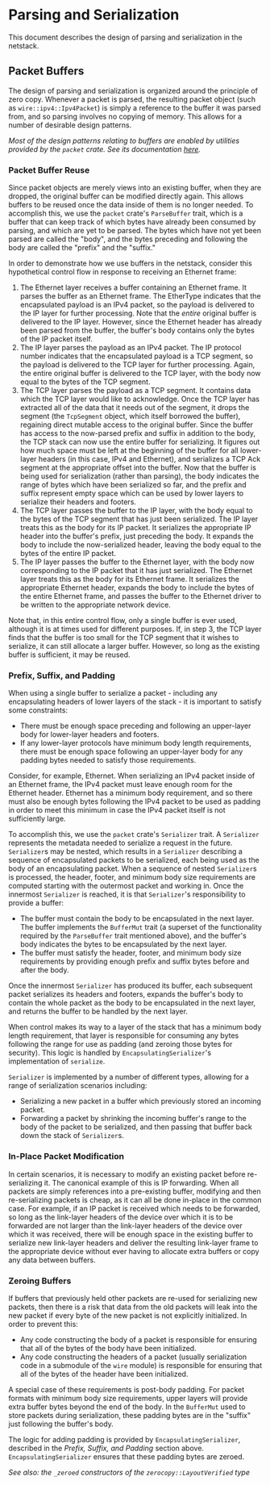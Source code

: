 # Parsing and Serialization

This document describes the design of parsing and serialization in the netstack.

## Packet Buffers

The design of parsing and serialization is organized around the principle of
zero copy. Whenever a packet is parsed, the resulting packet object (such as
`wire::ipv4::Ipv4Packet`) is simply a reference to the buffer it was parsed
from, and so parsing involves no copying of memory. This allows for a number of
desirable design patterns.

*Most of the design patterns relating to buffers are enabled by utilities
provided by the `packet` crate. See its documentation
[here](https://fuchsia-docs.firebaseapp.com/rust/packet/index.html).*

### Packet Buffer Reuse

Since packet objects are merely views into an existing buffer, when they are
dropped, the original buffer can be modified directly again. This allows buffers
to be reused once the data inside of them is no longer needed. To accomplish
this, we use the `packet` crate's `ParseBuffer` trait, which is a buffer that
can keep track of which bytes have already been consumed by parsing, and which
are yet to be parsed. The bytes which have not yet been parsed are called the
"body", and the bytes preceding and following the body are called the "prefix"
and the "suffix."

In order to demonstrate how we use buffers in the netstack, consider this
hypothetical control flow in response to receiving an Ethernet frame:

1. The Ethernet layer receives a buffer containing an Ethernet frame. It parses
   the buffer as an Ethernet frame. The EtherType indicates that the
   encapsulated payload is an IPv4 packet, so the payload is delivered to the IP
   layer for further processing. Note that the *entire* original buffer is
   delivered to the IP layer. However, since the Ethernet header has already
   been parsed from the buffer, the buffer's body contains only the bytes of the
   IP packet itself.
2. The IP layer parses the payload as an IPv4 packet. The IP protocol number
   indicates that the encapsulated payload is a TCP segment, so the payload is
   delivered to the TCP layer for further processing. Again, the entire original
   buffer is delivered to the TCP layer, with the body now equal to the bytes of
   the TCP segment.
3. The TCP layer parses the payload as a TCP segment. It contains data which the
   TCP layer would like to acknowledge. Once the TCP layer has extracted all of
   the data that it needs out of the segment, it drops the segment (the
   `TcpSegment` object, which itself borrowed the buffer), regaining direct
   mutable access to the original buffer. Since the buffer has access to the
   now-parsed prefix and suffix in addition to the body, the TCP stack can now
   use the entire buffer for serializing. It figures out how much space must be
   left at the beginning of the buffer for all lower-layer headers (in this
   case, IPv4 and Ethernet), and serializes a TCP Ack segment at the appropriate
   offset into the buffer. Now that the buffer is being used for serialization
   (rather than parsing), the body indicates the range of bytes which have been
   serialized so far, and the prefix and suffix represent empty space which can
   be used by lower layers to serialize their headers and footers.
4. The TCP layer passes the buffer to the IP layer, with the body equal to the
   bytes of the TCP segment that has just been serialized. The IP layer treats
   this as the body for its IP packet. It serializes the appropriate IP header
   into the buffer's prefix, just preceding the body. It expands the body to
   include the now-serialized header, leaving the body equal to the bytes of the
   entire IP packet.
5. The IP layer passes the buffer to the Ethernet layer, with the body now
   corresponding to the IP packet that it has just serialized. The Ethernet
   layer treats this as the body for its Ethernet frame. It serializes the
   appropriate Ethernet header, expands the body to include the bytes of the
   entire Ethernet frame, and passes the buffer to the Ethernet driver to be
   written to the appropriate network device.

Note that, in this entire control flow, only a single buffer is ever used,
although it is at times used for different purposes. If, in step 3, the TCP
layer finds that the buffer is too small for the TCP segment that it wishes to
serialize, it can still allocate a larger buffer. However, so long as the
existing buffer is sufficient, it may be reused.

### Prefix, Suffix, and Padding

When using a single buffer to serialize a packet - including any encapsulating
headers of lower layers of the stack - it is important to satisfy some
constraints:
- There must be enough space preceding and following an upper-layer body for
  lower-layer headers and footers.
- If any lower-layer protocols have minimum body length requirements, there must
  be enough space following an upper-layer body for any padding bytes needed to
  satisfy those requirements.

Consider, for example, Ethernet. When serializing an IPv4 packet inside of an
Ethernet frame, the IPv4 packet must leave enough room for the Ethernet header.
Ethernet has a minimum body requirement, and so there must also be enough bytes
following the IPv4 packet to be used as padding in order to meet this minimum in
case the IPv4 packet itself is not sufficiently large.

To accomplish this, we use the `packet` crate's `Serializer` trait. A
`Serializer` represents the metadata needed to serialize a request in the
future. `Serializer`s may be nested, which results in a `Serializer` describing
a sequence of encapsulated packets to be serialized, each being used as the body
of an encapsulating packet. When a sequence of nested `Serializer`s is
processed, the header, footer, and minimum body size requirements are computed
starting with the outermost packet and working in. Once the innermost
`Serializer` is reached, it is that `Serializer`'s responsibility to provide a
buffer:
- The buffer must contain the body to be encapsulated in the next layer. The
  buffer implements the `BufferMut` trait (a superset of the functionality
  required by the `ParseBuffer` trait mentioned above), and the buffer's body
  indicates the bytes to be encapsulated by the next layer.
- The buffer must satisfy the header, footer, and minimum body size requirements
  by providing enough prefix and suffix bytes before and after the body.

Once the innermost `Serializer` has produced its buffer, each subsequent packet
serializes its headers and footers, expands the buffer's body to contain the
whole packet as the body to be encapsulated in the next layer, and returns the
buffer to be handled by the next layer.

When control makes its way to a layer of the stack that has a minimum body
length requirement, that layer is responsible for consuming any bytes following
the range for use as padding (and zeroing those bytes for security). This logic
is handled by `EncapsulatingSerializer`'s implementation of `serialize`.

`Serializer` is implemented by a number of different types, allowing for a range
of serialization scenarios including:
- Serializing a new packet in a buffer which previously stored an incoming
  packet.
- Forwarding a packet by shrinking the incoming buffer's range to the body of
  the packet to be serialized, and then passing that buffer back down the stack
  of `Serializer`s.

### In-Place Packet Modification

In certain scenarios, it is necessary to modify an existing packet before
re-serializing it. The canonical example of this is IP forwarding. When all
packets are simply references into a pre-existing buffer, modifying and then
re-serializing packets is cheap, as it can all be done in-place in the common
case. For example, if an IP packet is received which needs to be forwarded, so
long as the link-layer headers of the device over which it is to be forwarded
are not larger than the link-layer headers of the device over which it was
received, there will be enough space in the existing buffer to serialize new
link-layer headers and deliver the resulting link-layer frame to the appropriate
device without ever having to allocate extra buffers or copy any data between
buffers.

### Zeroing Buffers

If buffers that previously held other packets are re-used for serializing
new packets, then there is a risk that data from the old packets will leak
into the new packet if every byte of the new packet is not explicitly
initialized. In order to prevent this:
- Any code constructing the body of a packet is responsible for ensuring that
  all of the bytes of the body have been initialized.
- Any code constructing the headers of a packet (usually serialization code in a
  submodule of the `wire` module) is responsible for ensuring that all of the
  bytes of the header have been initialized.

A special case of these requirements is post-body padding. For packet formats
with minimum body size requirements, upper layers will provide extra buffer
bytes beyond the end of the body. In the `BufferMut` used to store packets
during serialization, these padding bytes are in the "suffix" just following the
buffer's body.

The logic for adding padding is provided by `EncapsulatingSerializer`, described
in the *Prefix, Suffix, and Padding* section above. `EncapsulatingSerializer`
ensures that these padding bytes are zeroed.

*See also: the `_zeroed` constructors of the `zerocopy::LayoutVerified` type*
